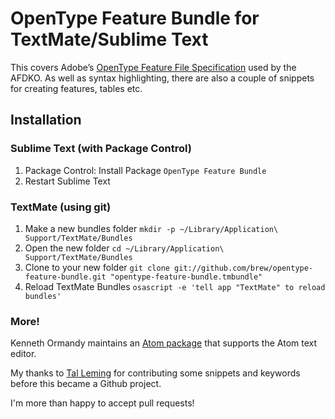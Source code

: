 # OpenType Feature Bundle for TextMate/Sublime Text

This covers Adobe’s [OpenType Feature File Specification](http://partners.adobe.com/public/developer/opentype/afdko/topic_feature_file_syntax.html) used by the AFDKO. As well as syntax highlighting, there are also a couple of snippets for creating features, tables etc.

## Installation

### Sublime Text (with Package Control)

1. Package Control: Install Package `OpenType Feature Bundle`
2. Restart Sublime Text

### TextMate (using git)

1. Make a new bundles folder `mkdir -p ~/Library/Application\ Support/TextMate/Bundles`
2. Open the new folder `cd ~/Library/Application\ Support/TextMate/Bundles`
3. Clone to your new folder `git clone git://github.com/brew/opentype-feature-bundle.git "opentype-feature-bundle.tmbundle"`
4. Reload TextMate Bundles `osascript -e 'tell app "TextMate" to reload bundles'`

### More!

Kenneth Ormandy maintains an [Atom package](https://github.com/kennethormandy/opentype-feature-bundle) that supports the Atom text editor.

My thanks to [Tal Leming](http://www.typesupply.com/) for contributing some snippets and keywords before this became a Github project.

I'm more than happy to accept pull requests!
